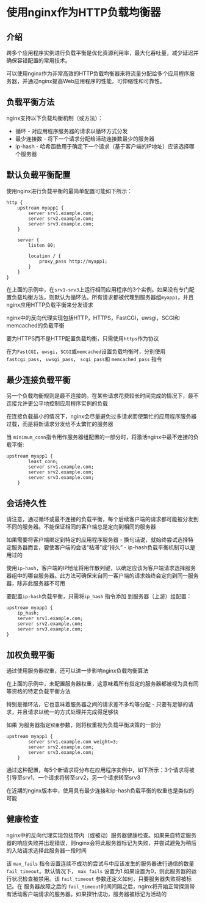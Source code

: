 #   使用nginx作为HTTP负载均衡器

##  介绍

跨多个应用程序实例进行负载平衡是优化资源利用率，最大化吞吐量，减少延迟并确保容错配置的常用技术。

可以使用nginx作为非常高效的HTTP负载均衡器来将流量分配给多个应用程序服务器，并通过nginx提高Web应用程序的性能，可伸缩性和可靠性。

##  负载平衡方法

nginx支持以下负载均衡机制（或​​方法）：
-   循环 - 对应用程序服务器的请求以循环方式分发
-   最少连接数 - 将下一个请求分配给活动连接数最少的服务器
-   ip-hash - 哈希函数用于确定下一个请求（基于客户端的IP地址）应该选择哪个服务器

##  默认负载平衡配置

使用nginx进行负载平衡的最简单配置可能如下所示：
```
http {
    upstream myapp1 {
        server srv1.example.com;
        server srv2.example.com;
        server srv3.example.com;
    }

    server {
        listen 80;

        location / {
            proxy_pass http://myapp1;
        }
    }
}
```
在上面的示例中，在`srv1-srv3`上运行相同应用程序的3个实例。如果没有专门配置负载均衡方法，则默认为循环法。所有请求都被代理到服务器组`myapp1`，并且nginx应用HTTP负载平衡来分发请求

nginx中的反向代理实现包括HTTP，HTTPS，FastCGI，uwsgi，SCGI和memcached的负载平衡

要为HTTPS而不是HTTP配置负载均衡，只需使用`https`作为协议

在为`FastCGI`，`uwsgi`，`SCGI`或`memcached`设置负载均衡时，分别使用 `fastcgi_pass`， `uwsgi_pass`， `scgi_pass`和 `memcached_pa​​ss` 指令

##  最少连接负载平衡

另一个负载均衡规则是最不连接的。在某些请求花费较长时间完成的情况下，最不连接允许更公平地控制应用程序实例的负载

在连接负载最小的情况下，nginx会尽量避免过多请求而使繁忙的应用程序服务器过载，而是将新请求分发给不太繁忙的服务器

当 `minimum_conn`指令用作服务器组配置的一部分时，将激活nginx中最不连接的负载平衡:
```
upstream myapp1 {
        least_conn;
        server srv1.example.com;
        server srv2.example.com;
        server srv3.example.com;
    }
```

##  会话持久性

请注意，通过循环或最不连接的负载平衡，每个后续客户端的请求都可能被分发到不同的服务器。不能保证相同的客户端总是定向到相同的服务器

如果需要将客户端绑定到特定的应用程序服务器 - 换句话说，就始终尝试选择特定服务器而言，要使客户端的会话“粘滞”或“持久” - ip-hash负载平衡机制可以是用过的

使用`ip-hash`，客户端的IP地址将用作散列键，以确定应该为客户端请求选择服务器组中的哪台服务器。此方法可确保来自同一客户端的请求始终会定向到同一服务器，除非此服务器不可用

要配置`ip-hash`负载平衡，只需将`ip_hash` 指令添加 到服务器（上游）组配置：
```
upstream myapp1 {
    ip_hash;
    server srv1.example.com;
    server srv2.example.com;
    server srv3.example.com;
}
```

##  加权负载平衡

通过使用服务器权重，还可以进一步影响nginx负载均衡算法

在上面的示例中，未配置服务器权重，这意味着所有指定的服务器都被视为具有同等资格的特定负载平衡方法

特别是循环法，它也意味着服务器之间的请求差不多均等分配 - 只要有足够的请求，并且请求以统一的方式处理并完成得足够快

如果 为服务器指定`权重`参数，则将权重视为负载平衡决策的一部分
```
upstream myapp1 {
        server srv1.example.com weight=3;
        server srv2.example.com;
        server srv3.example.com;
    }
```
通过这种配置，每5个新请求将分布在应用程序实例中，如下所示：3个请求将被引导至srv1，一个请求将转至srv2，另一个请求转至srv3

在近期的nginx版本中，使用具有最少连接和ip-hash负载平衡的权重也是类似的可能

##  健康检查

nginx中的反向代理实现包括带内（或被动）服务器健康检查。如果来自特定服务器的响应失败并出现错误，则nginx会将此服务器标记为失败，并尝试避免为稍后的入站请求选择此服务器一段时间

该 `max_fails` 指令设置连续不成功的尝试与中应该发生的服务器进行通信的数量 `fail_timeout`。默认情况下， `max_fails` 设置为1.如果设置为0，则此服务器的运行状况检查被禁用。该 `fail_timeout` 参数还定义如何，只要服务器失败将被标记。在 服务器故障之后的 `fail_timeout`时间间隔之后，nginx将开始正常探测带有活动客户端请求的服务器。如果探针成功，服务器被标记为活动的
